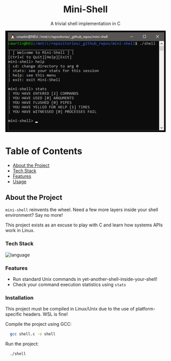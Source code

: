 <div align="center">

  <h1>Mini-Shell</h1>
  
  <p>
    A trivial shell implementation in C
  </p>

</div>

![screenshot](screenshot.png)

# Table of Contents

- [About the Project](#about-the-project)
- [Tech Stack](#tech-stack)
- [Features](#features)
- [Usage](#usage)

## About the Project

`mini-shell` reinvents the wheel. Need a few more layers inside your shell environment? Say no more!

This project exists as an excuse to play with C and learn how systems APIs work in Linux.

<!-- TechStack -->
### Tech Stack

<img src="https://img.shields.io/badge/Language:%20C-grey" alt="language" />

<!-- Features -->
### Features

- Run standard Unix commands in yet-another-shell-inside-your-shell!
- Check your command execution statistics using `stats`

<!-- Installation -->
### Installation

This project must be compiled in Linux/Unix due to the use of platform-specific headers. WSL is fine!

Compile the project using GCC:

```bash
  gcc shell.c -o shell
```

Run the project:

```bash
  ./shell
```